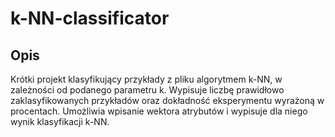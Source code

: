 # k-NN-classificator
## Opis

Krótki projekt klasyfikujący przykłady z pliku algorytmem k-NN, w zależności od podanego parametru k. 
Wypisuje liczbę prawidłowo zaklasyfikowanych przykładów oraz dokładność eksperymentu wyrażoną w procentach.
Umożliwia wpisanie wektora atrybutów i wypisuje dla niego wynik klasyfikacji k-NN.
